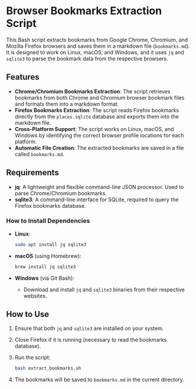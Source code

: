 # Browser Bookmarks Extraction Script

This Bash script extracts bookmarks from Google Chrome, Chromium, and Mozilla Firefox browsers and saves them in a markdown file (`bookmarks.md`). It is designed to work on Linux, macOS, and Windows, and it uses `jq` and `sqlite3` to parse the bookmark data from the respective browsers.

## Features

- **Chrome/Chromium Bookmarks Extraction**: The script retrieves bookmarks from both Chrome and Chromium browser bookmark files and formats them into a markdown format.
- **Firefox Bookmarks Extraction**: The script reads Firefox bookmarks directly from the `places.sqlite` database and exports them into the markdown file.
- **Cross-Platform Support**: The script works on Linux, macOS, and Windows by identifying the correct browser profile locations for each platform.
- **Automatic File Creation**: The extracted bookmarks are saved in a file called `bookmarks.md`.

## Requirements

- **jq**: A lightweight and flexible command-line JSON processor. Used to parse Chrome/Chromium bookmarks.
- **sqlite3**: A command-line interface for SQLite, required to query the Firefox bookmarks database.

### How to Install Dependencies

- **Linux**:
  ```bash
  sudo apt install jq sqlite3
  ```

- **macOS** (using Homebrew):
  ```bash
  brew install jq sqlite3
  ```

- **Windows** (via Git Bash):
  - Download and install `jq` and `sqlite3` binaries from their respective websites.

## How to Use

1. Ensure that both `jq` and `sqlite3` are installed on your system.
2. Close Firefox if it is running (necessary to read the bookmarks database).
3. Run the script:
   ```bash
   bash extract_bookmarks.sh
   ```

4. The bookmarks will be saved to `bookmarks.md` in the current directory.
